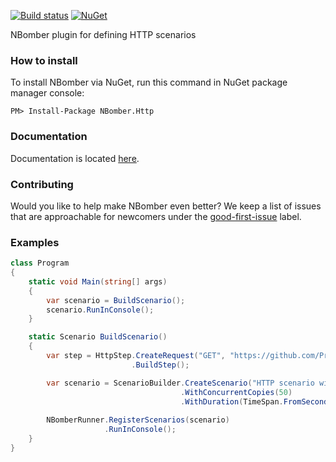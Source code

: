[![Build status](https://ci.appveyor.com/api/projects/status/b3wgy36wxalrnvcs?svg=true)](https://ci.appveyor.com/project/PragmaticFlowOrg/nbomber-http)
[![NuGet](https://img.shields.io/nuget/v/nbomber.http.svg)](https://www.nuget.org/packages/nbomber.http/)

NBomber plugin for defining HTTP scenarios

### How to install
To install NBomber via NuGet, run this command in NuGet package manager console:
```code
PM> Install-Package NBomber.Http
```

### Documentation
Documentation is located [here](https://nbomber.com).

### Contributing
Would you like to help make NBomber even better? We keep a list of issues that are approachable for newcomers under the [good-first-issue](https://github.com/PragmaticFlow/NBomber.Http/issues?q=is%3Aopen+is%3Aissue+label%3A%22good+first+issue%22) label.

### Examples
```csharp
class Program
{
    static void Main(string[] args)
    {
        var scenario = BuildScenario();
        scenario.RunInConsole();
    }

    static Scenario BuildScenario()
    {
        var step = HttpStep.CreateRequest("GET", "https://github.com/PragmaticFlow/NBomber")
                           .BuildStep();

        var scenario = ScenarioBuilder.CreateScenario("HTTP scenario with 100 concurrent requests", step)
                                      .WithConcurrentCopies(50)
                                      .WithDuration(TimeSpan.FromSeconds(10));
                                      
        NBomberRunner.RegisterScenarios(scenario)
                     .RunInConsole();                                      
    }
}
```
